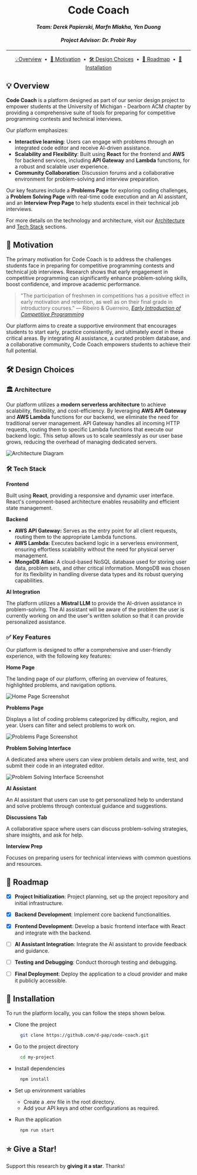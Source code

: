 <!-- TITLE AND NAMES -->
<h1 align="center"> Code Coach </h1>
<h4 align="center"> <i>Team: Derek Papierski, Marfn Mlakha, Yen Duong</i> </h4>
<h4 align="center">  <i>Project Advisor: Dr. Probir Roy</i> </h4>

---
<!-- HORIZONTAL TABLE OF CONTENTS -->
<div align="center">

[💡Overview](#-overview) &nbsp;&bull;&nbsp; [🚀 Motivation](#-motivation) &nbsp;&bull;&nbsp; [🛠️ Design Choices](#️-design-choices) &nbsp;&bull;&nbsp; [📆 Roadmap](#-roadmap) &nbsp;&bull;&nbsp; [📍 Installation](#-installation)

</div>


<!-- OVERVIEW -->
## 💡 Overview

**Code Coach** is a platform designed as part of our senior design project to empower students at the University of Michigan - Dearborn ACM chapter by providing a comprehensive suite of tools for preparing for competitive programming contests and technical interviews. 

Our platform emphasizes:

- **Interactive learning**: Users can engage with problems through an integrated code editor and receive AI-driven assistance.
- **Scalability and Flexibility**: Built using **React** for the frontend and **AWS** for backend services, including **API Gateway** and **Lambda** functions, for a robust and scalable user experience.
- **Community Collaboration**: Discussion forums and a collaborative environment for problem-solving and interview preparation.

Our key features include a **Problems Page** for exploring coding challenges, a **Problem Solving Page** with real-time code execution and an AI assistant, and an **Interview Prep Page** to help students excel in their technical job interviews.

For more details on the technology and architecture, visit our [Architecture](#️-architecture) and [Tech Stack](#️-tech-stack) sections.


<!-- MOTIVATION -->
## 🚀 Motivation

The primary motivation for Code Coach is to address the challenges students face in preparing for competitive programming contests and technical job interviews. Research shows that early engagement in competitive programming can significantly enhance problem-solving skills, boost confidence, and improve academic performance.

> "The participation of freshmen in competitions has a positive effect in early motivation and retention, as well as on their final grade in introductory courses."
    — Ribeiro & Guerreiro, <a href="https://www.researchgate.net/publication/228411471_Early_introduction_of_competitive_programming" target="_blank">*Early Introduction of Competitive Programming*</a>


Our platform aims to create a supportive environment that encourages students to start early, practice consistently, and ultimately excel in these critical areas. By integrating AI assistance, a curated problem database, and a collaborative community, Code Coach empowers students to achieve their full potential.


<!-- DESIGN CHOICES -->
## 🛠️ Design Choices

<!-- Architecture subsection -->
### 🏛️ Architecture

Our platform utilizes a **modern serverless architecture** to achieve scalability, flexibility, and cost-efficiency. By leveraging **AWS API Gateway** and **AWS Lambda** functions for our backend, we eliminate the need for traditional server management. API Gateway handles all incoming HTTP requests, routing them to specific Lambda functions that execute our backend logic. This setup allows us to scale seamlessly as our user base grows, reducing the overhead of managing dedicated servers.

![Architecture Diagram](assets\basic-arch.png)

<!-- <img src="assets\basic-arch.png" width="500" height="300"> -->


<!-- Tech Stack subsection -->
### 🛠️ Tech Stack

**Frontend**

Built using **React**, providing a responsive and dynamic user interface. React's component-based architecture enables reusability and efficient state management.

**Backend**
  - **AWS API Gateway:** Serves as the entry point for all client requests, routing them to the appropriate Lambda functions.
  - **AWS Lambda:** Executes backend logic in a serverless environment, ensuring effortless scalability without the need for physical server management.
  - **MongoDB Atlas:** A cloud-based NoSQL database used for storing user data, problem sets, and other critical information. MongoDB was chosen for its flexibility in handling diverse data types and its robust querying capabilities.

**AI Integration** 

The platform utilizes a **Mistral LLM** to provide the AI-driven assistance in problem-solving. The AI assistant will be aware of the problem the user is currently working on and the user's written solution so that it can provide personalized assistance.

<!-- Key Features subsection -->
### ✅ Key Features

Our platform is designed to offer a comprehensive and user-friendly experience, with the following key features:

**Home Page** 

The landing page of our platform, offering an overview of features, highlighted problems, and navigation options.

  ![Home Page Screenshot](assets\home-page.png)

**Problems Page** 

Displays a list of coding problems categorized by difficulty, region, and year. Users can filter and select problems to work on.

  ![Problems Page Screenshot](assets\problems-page.png)

**Problem Solving Interface** 

A dedicated area where users can view problem details and write, test, and submit their code in an integrated editor.

  ![Problem Solving Interface Screenshot](assets\prob-solving-page.png)

**AI Assistant** 

An AI assistant that users can use to get personalized help to understand and solve problems through contextual guidance and suggestions.

**Discussions Tab** 

A collaborative space where users can discuss problem-solving strategies, share insights, and ask for help.

**Interview Prep** 

Focuses on preparing users for technical interviews with common questions and resources.


<!-- ROADMAP -->
## 📆 Roadmap

- [x] **Project Initialization**: Project planning, set up the project repository and initial infrastructure. 
- [x] **Backend Development**: Implement core backend functionalities. 
- [x] **Frontend Development**: Develop a basic frontend interface with React and integrate with the backend. 
- [ ] **AI Assistant Integration**: Integrate the AI assistant to provide feedback and guidance. 
- [ ] **Testing and Debugging**: Conduct thorough testing and debugging.
- [ ] **Final Deployment**: Deploy the application to a cloud provider and make it publicly accessible.


<!-- INSTALLATION -->
## 📍 Installation 

To run the platform locally, you can follow the steps shown below. 

- Clone the project

  ```bash
    git clone https://github.com/d-pap/code-coach.git
  ```

- Go to the project directory

  ```bash
    cd my-project
  ```

- Install dependencies

  ```bash
    npm install
  ```

- Set up environment variables

  - Create a .env file in the root directory.
  - Add your API keys and other configurations as required.

- Run the application

  ```bash
    npm run start
  ```


<!-- SUPPORT -->
## :star: Give a Star! 

Support this research by **giving it a star**. Thanks!
